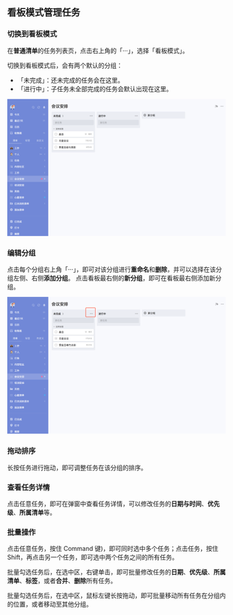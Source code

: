 ## 看板模式管理任务

### 切换到看板模式

在**普通清单**的任务列表页，点击右上角的「···」，选择「看板模式」。

切换到看板模式后，会有两个默认的分组：

* 「未完成」：还未完成的任务会在这里。
* 「进行中」：子任务未全部完成的任务会默认出现在这里。

![images35](../../images/mac/23.png)


### 编辑分组

点击每个分组右上角「···」，即可对该分组进行**重命名**和**删除**，并可以选择在该分组左侧、右侧**添加分组**。
点击看板最右侧的**新分组**，即可在看板最右侧添加新分组。

![images35](../../images/mac/24.png)


### 拖动排序

长按任务进行拖动，即可调整任务在该分组的排序。

### 查看任务详情

点击任意任务，即可在弹窗中查看任务详情，可以修改任务的**日期与时间**、**优先级**、**所属清单**等。


### 批量操作

点击任意任务，按住 Command 键)，即可同时选中多个任务；点击任务，按住 Shift，再点击另一个任务，即可选中两个任务之间的所有任务。

批量勾选任务后，在选中区，右键单击，即可批量修改任务的**日期**、**优先级**、**所属清单**、**标签**，或者**合并**、**删除**所有任务。

批量勾选任务后，在选中区，鼠标左键长按拖动，即可批量移动所有任务在分组内的位置，或者移动至其他分组。

